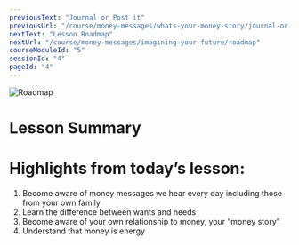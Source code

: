 ```yaml
---
previousText: "Journal or Post it"
previousUrl: "/course/money-messages/whats-your-money-story/journal-or-post-it"
nextText: "Lesson Roadmap"
nextUrl: "/course/money-messages/imagining-your-future/roadmap"
courseModuleId: "5"
sessionId: "4"
pageId: "4"
---
```



![Roadmap](/assets/img/roadmap.png)
# Lesson Summary 
# Highlights from today’s lesson: 
1. Become aware of money messages we hear every day including those from your own family
2. Learn the difference between wants and needs
3. Become aware of your own relationship to money, your “money story”
4. Understand that money is energy
